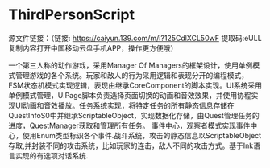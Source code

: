 # ThirdPersonScript
源文件链接：（链接: https://caiyun.139.com/m/i?125CdlXCL50wF  提取码:eULL  复制内容打开中国移动云盘手机APP，操作更方便哦）

  一个第三人称的动作游戏，采用Manager Of Managers的框架设计，使用单例模式管理游戏的各个系统。玩家和敌人的行为采用逻辑和表现分开的编程模式，FSM状态机模式实现逻辑，表现由继承CoreComponent的脚本实现。UI系统采用单例模式管理，UIPage脚本负责选择页面切换的动画和音效效果，并使用协程实现UI动画和音效播放。任务系统实现，将特定任务的所有静态信息存储在QuestInfoS0中并继承ScriptableObject，实现数据化存储，由Quest管理任务的进度，QuestManager获取和管理所有任务。
事件中心，观察者模式实现事件中心，使用Enum类型标识各个事件.战斗系统，攻击的静态信息以ScriptableObject存取,并封装不同的攻击系统，比如玩家的连击，敌人不同的攻击方式。基于Ink语言实现的有选项对话系统.
